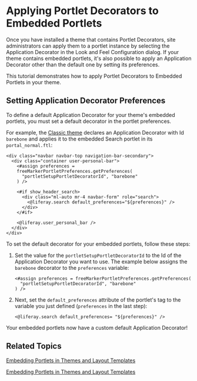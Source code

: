 # Applying Portlet Decorators to Embedded Portlets [](id=applying-portlet-decorators-to-embedded-portlets)

Once you have installed a theme that contains Portlet Decorators, site
administrators can apply them to a portlet instance by selecting the
Application Decorator in the Look and Feel Configuration dialog. If your theme
contains embedded portlets, it's also possible to apply an Application
Decorator other than the default one by setting its preferences.

This tutorial demonstrates how to apply Portlet Decorators to Embedded Portlets
in your theme.

## Setting Application Decorator Preferences [](id=setting-portlet-decorator-preferences)

To define a default Application Decorator for your theme's embedded portlets,
you must set a default decorator in the portlet preferences.

For example, the 
[Classic theme](https://github.com/liferay/liferay-portal/blob/7.1.x/modules/apps/frontend-theme/frontend-theme-classic/src/templates/portal_normal.ftl)
declares an Application Decorator with Id `barebone` and applies it to the
embedded Search portlet in its `portal_normal.ftl`:

    <div class="navbar navbar-top navigation-bar-secondary">
      <div class="container user-personal-bar">
        <#assign preferences = 
        freeMarkerPortletPreferences.getPreferences(
          "portletSetupPortletDecoratorId", "barebone"
        ) />

        <#if show_header_search>
          <div class="ml-auto mr-4 navbar-form" role="search">
            <@liferay.search default_preferences="${preferences}" />
          </div>
        </#if>

        <@liferay.user_personal_bar />
      </div>
    </div>

To set the default decorator for your embedded portlets, follow these steps:

1.  Set the value for the `portletSetupPortletDecoratorId` to the Id of the
    Application Decorator you want to use. The example below assigns the 
    `barebone` decorator to the `preferences` variable:

        <#assign preferences = freeMarkerPortletPreferences.getPreferences(
          "portletSetupPortletDecoratorId", "barebone"
        ) />

2.  Next, set the `default_preferences` attribute of the portlet's tag to
    the variable you just defined (`preferences` in the last step):

        <@liferay.search default_preferences= "${preferences}" />

Your embedded portlets now have a custom default Application Decorator!

## Related Topics [](id=related-topics)

[Embedding Portlets in Themes and Layout Templates](/develop/tutorials/-/knowledge_base/7-1/embedding-portlets-in-themes-and-layout-templates)

[Embedding Portlets in Themes and Layout Templates](/develop/tutorials/-/knowledge_base/7-1/embedding-portlets-in-themes-and-layout-templates)
